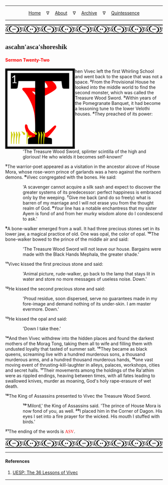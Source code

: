 
---

<!--- Local CSS Font Loading -->

<style>
@font-face {
    font-family: HayghinDaedric;
    src: url('../../../../../assets/fonts/ttf/HayghinDaedric.ttf') format('truetype');
    font-weight: medium;
    font-style: normal;
}
</style>

<!--- Jekyll Page Links -->

<center>
<a href="../../../../../index.html">Home</a>
&emsp;&nabla;&emsp;
<a href="../../../../about/index.html">About</a>
&emsp;&nabla;&emsp;
<a href="../../../../archive/index.html">Archive</a>
&emsp;&nabla;&emsp;
<a href="../../../index.html">Quintessence</a>
</center>

<!--- Markdown Body Below: -->

---

<img align="center" alt="Bordering" src="../../../../../assets/images/symbols/velothi_pattern_long_by_lukkar.svg">

## <span style="font-family:HayghinDaedric">ascahn'asca'shoreshik</span>

#### <span style="color:red">Sermon Twenty-Two</span>

<img align="left" alt="T" src="../../../project/resources/initials/svg/vivec/initial_22.svg">hen Vivec left the first Whirling School and went back to the space that was not a space.
<b>&sup2;</b>From the Provisional House he looked into the middle world to find the second monster, which was called the Treasure Wood Sword.
<b>&sup3;</b>Within years of the Pomegranate Banquet, it had become a lessoning tune to the lower Velothi houses.
<b>&#8308;</b>They preached of its power:

<span style="display:inline-block;padding-left:4em">'The Treasure Wood Sword, splinter scintilla of the high and glorious! He who wields it becomes self-known!'</span>

<b>&#8309;</b>The warrior-poet appeared as a visitation in the ancestor alcove of House Mora, whose rose-worn prince of garlands was a hero against the northern demons.
<b>&#8310;</b>Vivec congregated with the bones. He said:

<span style="display:inline-block;padding-left:4em">'A scavenger cannot acquire a silk sash and expect to discover the greater systems of its predecessor: perfect happiness is embraced only by the weeping.
<b>&#8311;</b>Give me back (and do so freely) what is barren of my marriage and I will not erase you from the thought realm of God.
<b>&#8312;</b>Your line has a notable enchantress that my sister Ayem is fond of and from her murky wisdom alone do I condescend to ask.'</span>

<b>&#8313;</b>A bone-walker emerged from a wall. It had three precious stones set in its lower jaw, a magical practice of old. One was opal, the color of opal.
<b>&sup1;&#8304;</b>The bone-walker bowed to the prince of the middle air and said:

<span style="display:inline-block;padding-left:4em">'The Treasure Wood Sword will not leave our house. Bargains were made with the Black Hands Mephala, the greater shade.'</span>

<b>&sup1;&sup1;</b>Vivec kissed the first precious stone and said:

<span style="display:inline-block;padding-left:4em">'Animal picture, rude-walker, go back to the lamp that stays lit in water and store no more messages of useless noise. Down.'</span>

<b>&sup1;&sup2;</b>He kissed the second precious stone and said:

<span style="display:inline-block;padding-left:4em">'Proud residue, soon dispersed, serve no guarantees made in my fore-image and demand nothing of its under-skin. I am master evermore. Down.'</span>

<b>&sup1;&sup3;</b>He kissed the opal and said:

<span style="display:inline-block;padding-left:4em">'Down I take thee.'</span>

<b>&sup1;&#8308;</b>And then Vivec withdrew into the hidden places and found the darkest mothers of the Morag Tong, taking them all to wife and filling them with undusted loyalty that tasted of summer salt.
<b>&sup1;&#8309;</b>They became as black queens, screaming live with a hundred murderous sons, a thousand murderous arms, and a hundred thousand murderous hands,
<b>&sup1;&#8310;</b>one vast moving event of thrusting-kill-laughter in alleys, palaces, workshops, cities and secret halls.
<b>&sup1;&#8311;</b>Their movements among the holdings of the Ra'athim were as rippled endings, heaving between times, with all fates leading to swallowed knives, murder as moaning, God's holy rape-erasure of wet death.

<b>&sup1;&#8312;</b>The King of Assassins presented to Vivec the Treasure Wood Sword.

<span style="display:inline-block;padding-left:4em"><b>&sup1;&#8313;</b>'Milord,' the King of Assassins said. 'The prince of House Mora is now fond of you, as well.
<b>&sup2;&#8304;</b>I placed him in the Corner of Dagon. His eyes I set into a fire prayer for the wicked. His mouth I stuffed with birds.'</span>

<b>&sup2;&sup1;</b>The ending of the words is
<span style="font-family:HayghinDaedric;color:red">ASV</span>.

<img align="center" alt="Bordering" src="../../../../../assets/images/symbols/velothi_pattern_long_by_lukkar.svg">

---

#### References

1. [UESP: The 36 Lessons of Vivec][1]

[1]: https://en.uesp.net/wiki/Morrowind:36_Lessons_of_Vivec,_Sermon_22

---
